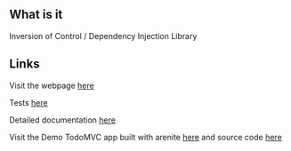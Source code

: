 ## What is it

Inversion of Control / Dependency Injection Library

## Links

Visit the webpage <a href="//lcavadas.github.io/arenite">here</a>

Tests <a href="//cdn.rawgit.com/arenite/arenite/master/test/test.html">here</a>

Detailed documentation <a href="//cdn.rawgit.com/arenite/arenite/master/docs/core.html">here</a>

Visit the Demo TodoMVC app built with arenite <a href="//cdn.rawgit.com/lcavadas/arenite-todo/1.5.0/static/index.html">here</a> and source code <a href="//github.com/arente/todo-demo">here</a>